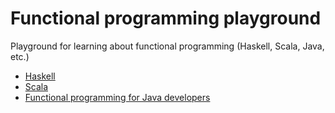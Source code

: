 # Functional programming playground

Playground for learning about functional programming (Haskell, Scala, Java, etc.)

* [Haskell](./haskell/README.md)
* [Scala](./scala/README.md)
* [Functional programming for Java developers](./functiona-programming-for-java-developers/README.md)
